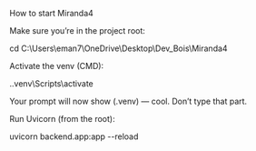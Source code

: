 How to start Miranda4

Make sure you’re in the project root:

cd C:\Users\eman7\OneDrive\Desktop\Dev_Bois\Miranda4


Activate the venv (CMD):

.\.venv\Scripts\activate


Your prompt will now show (.venv) — cool. Don’t type that part.

Run Uvicorn (from the root):

uvicorn backend.app:app --reload